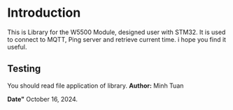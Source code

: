 # Introduction
This is Library for the W5500 Module, designed user with STM32. It is used to connect to MQTT, Ping server and retrieve current time. i hope you find it useful.

## Testing
You should read file application of library.
**Author:** Minh Tuan

**Date"** October 16, 2024.
